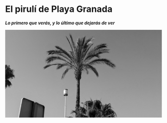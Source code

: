 # El pirulí de Playa Granada
__*Lo primero que verás, y lo último que dejarás de ver*__

![El pirulí, visto desde la calle Federico Mayor](img/el-piruli.jpg)


